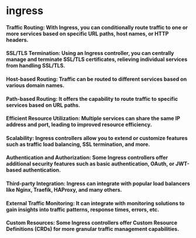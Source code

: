 # ingress

#### Traffic Routing: With Ingress, you can conditionally route traffic to one or more services based on specific URL paths, host names, or HTTP headers.

#### SSL/TLS Termination: Using an Ingress controller, you can centrally manage and terminate SSL/TLS certificates, relieving individual services from handling SSL/TLS.

#### Host-based Routing: Traffic can be routed to different services based on various domain names.

#### Path-based Routing: It offers the capability to route traffic to specific services based on URL paths.

#### Efficient Resource Utilization: Multiple services can share the same IP address and port, leading to improved resource efficiency.

#### Scalability: Ingress controllers allow you to extend or customize features such as traffic load balancing, SSL termination, and more.

#### Authentication and Authorization: Some Ingress controllers offer additional security features such as basic authentication, OAuth, or JWT-based authentication.

#### Third-party Integration: Ingress can integrate with popular load balancers like Nginx, Traefik, HAProxy, and many others.

#### External Traffic Monitoring: It can integrate with monitoring solutions to gain insights into traffic patterns, response times, errors, etc.

#### Custom Resources: Some Ingress controllers offer Custom Resource Definitions (CRDs) for more granular traffic management capabilities.
